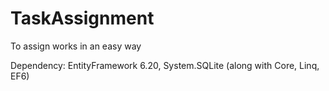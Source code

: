 # TaskAssignment
To assign works in an easy way

Dependency: EntityFramework 6.20, System.SQLite (along with Core, Linq, EF6)